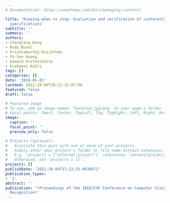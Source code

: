 ```yaml
---
# Documentation: https://wowchemy.com/docs/managing-content/

title: 'Knowing when to stop: Evaluation and verification of conformity to output-size
  specifications'
subtitle: ''
summary: ''
authors:
- Chenglong Wang
- Rudy Bunel
- Krishnamurthy Dvijotham
- Po-Sen Huang
- Edward Grefenstette
- Pushmeet Kohli
tags: []
categories: []
date: '2019-01-01'
lastmod: 2022-10-04T10:22:33-07:00
featured: false
draft: false

# Featured image
# To use, add an image named `featured.jpg/png` to your page's folder.
# Focal points: Smart, Center, TopLeft, Top, TopRight, Left, Right, BottomLeft, Bottom, BottomRight.
image:
  caption: ''
  focal_point: ''
  preview_only: false

# Projects (optional).
#   Associate this post with one or more of your projects.
#   Simply enter your project's folder or file name without extension.
#   E.g. `projects = ["internal-project"]` references `content/project/deep-learning/index.md`.
#   Otherwise, set `projects = []`.
projects: []
publishDate: '2022-10-04T17:22:33.003057Z'
publication_types:
- '1'
abstract: ''
publication: '*Proceedings of the IEEE/CVF Conference on Computer Vision and Pattern
  Recognition*'
---
```

